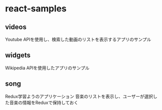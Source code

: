 # react-samples

## videos
Youtube APIを使用し、検索した動画のリストを表示するアプリのサンプル

## widgets
Wikipedia APIを使用したアプリのサンプル

## song
Redux学習ようのアプリケーション
音楽のリストを表示し、ユーザーが選択した音楽の情報をReduxで保持しておく
